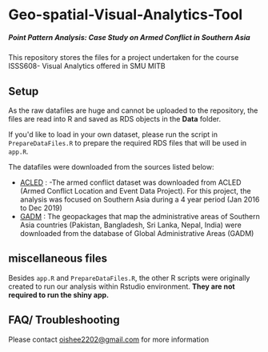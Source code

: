 # Geo-spatial-Visual-Analytics-Tool
##### Point Pattern Analysis: Case Study on Armed Conflict in Southern Asia
This repository stores the files for a project undertaken for the course ISSS608- Visual Analytics offered in SMU MITB


## Setup
As the raw datafiles are huge and cannot be uploaded to the repository, the files are read into R and saved as RDS objects in the **Data** folder.

If you'd like to load in your own dataset, please run the script in `PrepareDataFiles.R` to prepare the required RDS files that will be used in `app.R`.

The datafiles were downloaded from the sources listed below:
- [ACLED](https://www.acleddata.com/) : 
	-The armed conflict dataset was downloaded from ACLED (Armed Conflict Location and Event Data Project). For this project, the analysis was focused on Southern Asia during a 4 year period (Jan 2016 to Dec 2019)
- [GADM](https://gadm.org/data.html) : The geopackages that map the administrative areas of Southern Asia countries (Pakistan, Bangladesh, Sri Lanka, Nepal, India) were downloaded from the database of Global Administrative Areas (GADM)


## miscellaneous files
Besides `app.R` and `PrepareDataFiles.R`, the other R scripts were originally created to run our analysis within Rstudio environment. **They are not required to run the shiny app.**

## FAQ/ Troubleshooting
Please contact oishee2202@gmail.com for more information
